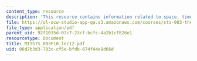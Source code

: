 ```yaml
---
content_type: resource
description: 'This resource contains information related to space, time and spacetime. '
file: https://ol-ocw-studio-app-qa.s3.amazonaws.com/courses/sts-003-the-rise-of-modern-science-fall-2010/06d7b3d3703ccf5ebfdb674f44e8d66d_MITSTS_003F10_lec12.pdf
file_type: application/pdf
parent_uid: 92f1035d-07c7-23cf-bcfc-4a2b1cf826e1
resourcetype: Document
title: MITSTS_003F10_lec12.pdf
uid: 06d7b3d3-703c-cf5e-bfdb-674f44e8d66d
---
```

